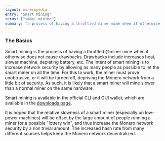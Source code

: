 ```yaml
---
layout: moneropedia
entry: "Smart Mining"
terms: ["smart-mining"]
summary: "a process of having a throttled miner mine when it otherwise does not cause drawbacks"
---
```


### The Basics

Smart mining is the process of having a throttled @miner mine when it otherwise does not cause drawbacks. 
Drawbacks include increases heat, slower machine, depleting battery, etc. The intent of smart mining is to increase network security by allowing as many people as possible to let the smart miner on all the time. For this to work, the miner must prove unobtrusive, or it will be turned off, depriving the Monero network from a little bit of security. As such, it is likely that a smart miner will mine slower than a normal miner on the same hardware.

Smart mining is available in the official CLI and GUI wallet, which are available in the [downloads page](https://getmonero.org/downloads/).

It is hoped that the relative slowness of a smart miner (especially on low-power machines) will be offset by the large amount of people running a miner for a possible "lottery win", and thus increase the Monero network security by a non trivial amount. The increased hash rate from many different sources helps keep the Monero network decentralized.
